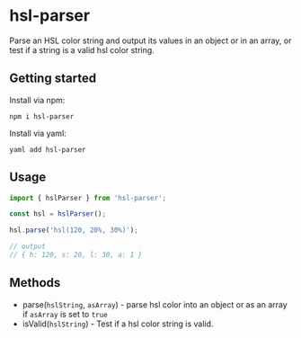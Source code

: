 # hsl-parser
Parse an HSL color string and output its values in an object or in an array, or test if a string is a valid hsl color string.

## Getting started
Install via npm:

```npm i hsl-parser```

Install via yaml:

`yaml add hsl-parser`

## Usage
```javascript
import { hslParser } from 'hsl-parser';

const hsl = hslParser();

hsl.parse('hsl(120, 20%, 30%)');

// output
// { h: 120, s: 20, l: 30, a: 1 }
```
## Methods
- parse(`hslString`, `asArray`) - parse hsl color into an object or as an array if `asArray` is set to `true`
- isValid(`hslString`) - Test if a hsl color string is valid.
